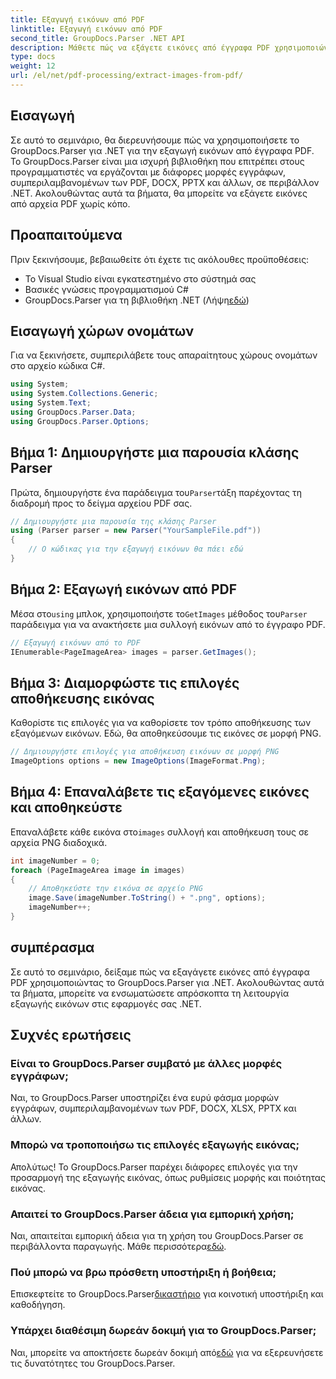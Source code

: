 ```yaml
---
title: Εξαγωγή εικόνων από PDF
linktitle: Εξαγωγή εικόνων από PDF
second_title: GroupDocs.Parser .NET API
description: Μάθετε πώς να εξάγετε εικόνες από έγγραφα PDF χρησιμοποιώντας το GroupDocs.Parser για .NET. Οδηγός βήμα προς βήμα με παραδείγματα κώδικα.
type: docs
weight: 12
url: /el/net/pdf-processing/extract-images-from-pdf/
---
```

## Εισαγωγή
Σε αυτό το σεμινάριο, θα διερευνήσουμε πώς να χρησιμοποιήσετε το GroupDocs.Parser για .NET για την εξαγωγή εικόνων από έγγραφα PDF. Το GroupDocs.Parser είναι μια ισχυρή βιβλιοθήκη που επιτρέπει στους προγραμματιστές να εργάζονται με διάφορες μορφές εγγράφων, συμπεριλαμβανομένων των PDF, DOCX, PPTX και άλλων, σε περιβάλλον .NET. Ακολουθώντας αυτά τα βήματα, θα μπορείτε να εξάγετε εικόνες από αρχεία PDF χωρίς κόπο.
## Προαπαιτούμενα
Πριν ξεκινήσουμε, βεβαιωθείτε ότι έχετε τις ακόλουθες προϋποθέσεις:
- Το Visual Studio είναι εγκατεστημένο στο σύστημά σας
- Βασικές γνώσεις προγραμματισμού C#
-  GroupDocs.Parser για τη βιβλιοθήκη .NET (Λήψη[εδώ](https://releases.groupdocs.com/parser/net/))

## Εισαγωγή χώρων ονομάτων
Για να ξεκινήσετε, συμπεριλάβετε τους απαραίτητους χώρους ονομάτων στο αρχείο κώδικα C#.
```csharp
using System;
using System.Collections.Generic;
using System.Text;
using GroupDocs.Parser.Data;
using GroupDocs.Parser.Options;
```
## Βήμα 1: Δημιουργήστε μια παρουσία κλάσης Parser
 Πρώτα, δημιουργήστε ένα παράδειγμα του`Parser`τάξη παρέχοντας τη διαδρομή προς το δείγμα αρχείου PDF σας.
```csharp
// Δημιουργήστε μια παρουσία της κλάσης Parser
using (Parser parser = new Parser("YourSampleFile.pdf"))
{
    // Ο κώδικας για την εξαγωγή εικόνων θα πάει εδώ
}
```
## Βήμα 2: Εξαγωγή εικόνων από PDF
 Μέσα στο`using` μπλοκ, χρησιμοποιήστε το`GetImages` μέθοδος του`Parser` παράδειγμα για να ανακτήσετε μια συλλογή εικόνων από το έγγραφο PDF.
```csharp
// Εξαγωγή εικόνων από το PDF
IEnumerable<PageImageArea> images = parser.GetImages();
```
## Βήμα 3: Διαμορφώστε τις επιλογές αποθήκευσης εικόνας
Καθορίστε τις επιλογές για να καθορίσετε τον τρόπο αποθήκευσης των εξαγόμενων εικόνων. Εδώ, θα αποθηκεύσουμε τις εικόνες σε μορφή PNG.
```csharp
// Δημιουργήστε επιλογές για αποθήκευση εικόνων σε μορφή PNG
ImageOptions options = new ImageOptions(ImageFormat.Png);
```
## Βήμα 4: Επαναλάβετε τις εξαγόμενες εικόνες και αποθηκεύστε
 Επαναλάβετε κάθε εικόνα στο`images` συλλογή και αποθήκευση τους σε αρχεία PNG διαδοχικά.
```csharp
int imageNumber = 0;
foreach (PageImageArea image in images)
{
    // Αποθηκεύστε την εικόνα σε αρχείο PNG
    image.Save(imageNumber.ToString() + ".png", options);
    imageNumber++;
}
```

## συμπέρασμα
Σε αυτό το σεμινάριο, δείξαμε πώς να εξαγάγετε εικόνες από έγγραφα PDF χρησιμοποιώντας το GroupDocs.Parser για .NET. Ακολουθώντας αυτά τα βήματα, μπορείτε να ενσωματώσετε απρόσκοπτα τη λειτουργία εξαγωγής εικόνων στις εφαρμογές σας .NET.

## Συχνές ερωτήσεις
### Είναι το GroupDocs.Parser συμβατό με άλλες μορφές εγγράφων;
Ναι, το GroupDocs.Parser υποστηρίζει ένα ευρύ φάσμα μορφών εγγράφων, συμπεριλαμβανομένων των PDF, DOCX, XLSX, PPTX και άλλων.
### Μπορώ να τροποποιήσω τις επιλογές εξαγωγής εικόνας;
Απολύτως! Το GroupDocs.Parser παρέχει διάφορες επιλογές για την προσαρμογή της εξαγωγής εικόνας, όπως ρυθμίσεις μορφής και ποιότητας εικόνας.
### Απαιτεί το GroupDocs.Parser άδεια για εμπορική χρήση;
 Ναι, απαιτείται εμπορική άδεια για τη χρήση του GroupDocs.Parser σε περιβάλλοντα παραγωγής. Μάθε περισσότερα[εδώ](https://purchase.groupdocs.com/buy).
### Πού μπορώ να βρω πρόσθετη υποστήριξη ή βοήθεια;
 Επισκεφτείτε το GroupDocs.Parser[δικαστήριο](https://forum.groupdocs.com/c/parser/17) για κοινοτική υποστήριξη και καθοδήγηση.
### Υπάρχει διαθέσιμη δωρεάν δοκιμή για το GroupDocs.Parser;
 Ναι, μπορείτε να αποκτήσετε δωρεάν δοκιμή από[εδώ](https://releases.groupdocs.com/) για να εξερευνήσετε τις δυνατότητες του GroupDocs.Parser.